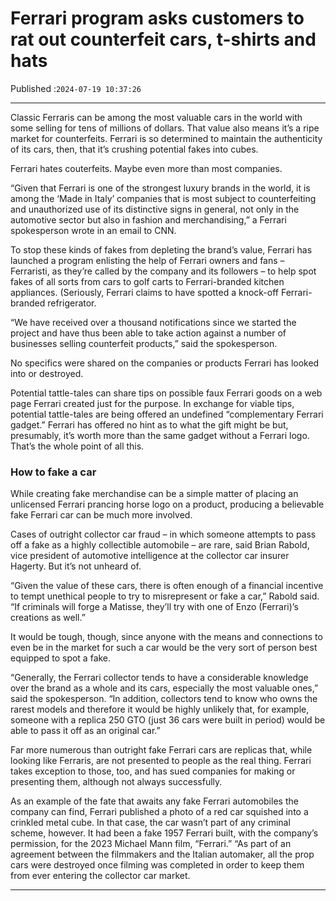 # Ferrari program asks customers to rat out counterfeit cars, t-shirts and hats

Published :`2024-07-19 10:37:26`

---

Classic Ferraris can be among the most valuable cars in the world with some selling for tens of millions of dollars. That value also means it’s a ripe market for counterfeits. Ferrari is so determined to maintain the authenticity of its cars, then, that it’s crushing potential fakes into cubes.

Ferrari hates couterfeits. Maybe even more than most companies.

“Given that Ferrari is one of the strongest luxury brands in the world, it is among the ‘Made in Italy’ companies that is most subject to counterfeiting and unauthorized use of its distinctive signs in general, not only in the automotive sector but also in fashion and merchandising,” a Ferrari spokesperson wrote in an email to CNN.

To stop these kinds of fakes from depleting the brand’s value, Ferrari has launched a program enlisting the help of Ferrari owners and fans – Ferraristi, as they’re called by the company and its followers – to help spot fakes of all sorts from cars to golf carts to Ferrari-branded kitchen appliances. (Seriously, Ferrari claims to have spotted a knock-off Ferrari-branded refrigerator.

“We have received over a thousand notifications since we started the project and have thus been able to take action against a number of businesses selling counterfeit products,” said the spokesperson.

No specifics were shared on the companies or products Ferrari has looked into or destroyed.

Potential tattle-tales can share tips on possible faux Ferrari goods on a web page Ferrari created just for the purpose. In exchange for viable tips, potential tattle-tales are being offered an undefined “complementary Ferrari gadget.” Ferrari has offered no hint as to what the gift might be but, presumably, it’s worth more than the same gadget without a Ferrari logo. That’s the whole point of all this.

### How to fake a car

While creating fake merchandise can be a simple matter of placing an unlicensed Ferrari prancing horse logo on a product, producing a believable fake Ferrari car can be much more involved.

Cases of outright collector car fraud – in which someone attempts to pass off a fake as a highly collectible automobile – are rare, said Brian Rabold, vice president of automotive intelligence at the collector car insurer Hagerty. But it’s not unheard of.

“Given the value of these cars, there is often enough of a financial incentive to tempt unethical people to try to misrepresent or fake a car,” Rabold said. “If criminals will forge a Matisse, they’ll try with one of Enzo (Ferrari)’s creations as well.”

It would be tough, though, since anyone with the means and connections to even be in the market for such a car would be the very sort of person best equipped to spot a fake.

“Generally, the Ferrari collector tends to have a considerable knowledge over the brand as a whole and its cars, especially the most valuable ones,” said the spokesperson. “In addition, collectors tend to know who owns the rarest models and therefore it would be highly unlikely that, for example, someone with a replica 250 GTO (just 36 cars were built in period) would be able to pass it off as an original car.”

Far more numerous than outright fake Ferrari cars are replicas that, while looking like Ferraris, are not presented to people as the real thing. Ferrari takes exception to those, too, and has sued companies for making or presenting them, although not always successfully.

As an example of the fate that awaits any fake Ferrari automobiles the company can find, Ferrari published  a photo of a red car squished into a crinkled metal cube. In that case, the car wasn’t part of any criminal scheme, however. It had been a fake 1957 Ferrari built, with the company’s permission, for the 2023 Michael Mann film, “Ferrari.” “As part of an agreement between the filmmakers and the Italian automaker, all the prop cars were destroyed once filming was completed in order to keep them from ever entering the collector car market.

---

